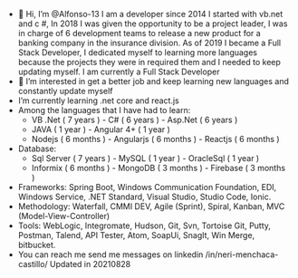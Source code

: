 - 👋 Hi, I’m @Alfonso-13 
  I am a developer since 2014 I started with vb.net and c #,
  In 2018 I was given the opportunity to be a project leader, I was in charge of 6 development teams to release a new product for a banking company in the insurance division.
  As of 2019 I became a Full Stack Developer, I dedicated myself to learning more languages because the projects they were in required them and I needed to keep updating myself.
  I am currently a Full Stack Developer
- 👀 I’m interested in get a better job and keep learning new languages and constantly update myself
- I’m currently learning .net core and react.js
- Among the languages that I have had to learn:
  - VB .Net     ( 7 years  )      - C#          ( 6 years  )    - Asp.Net     ( 6 years  )
  - JAVA        ( 1 year   )      - Angular 4+  ( 1 year   )    
  - Nodejs      ( 6 months )      - Angularjs   ( 6 months )    - Reactjs     ( 6 months )
- Database:
  - Sql Server  ( 7 years  )      - MySQL       ( 1 year   )    - OracleSql   ( 1 year   )
  - Informix    ( 6 months )      - MongoDB     ( 3 months )    - Firebase    ( 3 months )  
- Frameworks: Spring Boot, Windows Communication Foundation, EDI, Windows Service, .NET Standard, Visual Studio, Studio Code, Ionic.
- Methodology: Waterfall, CMMI DEV, Agile (Sprint), Spiral, Kanban, MVC (Model-View-Controller)
- Tools: WebLogic, Integromate, Hudson, Git, Svn, Tortoise Git, Putty, Postman, Talend, API Tester, Atom, SoapUi, SnagIt, Win Merge, bitbucket.
- You can reach me send me messages on linkedin /in/neri-menchaca-castillo/
Updated in 20210828
